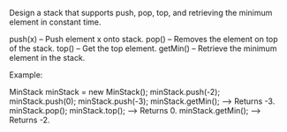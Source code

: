 Design a stack that supports push, pop, top, and retrieving the minimum element in constant time.

push(x) – Push element x onto stack. pop() – Removes the element on top of the stack. top() – Get the top element. getMin() – Retrieve the minimum element in the stack.

Example:

MinStack minStack = new MinStack();
minStack.push(-2);
minStack.push(0);
minStack.push(-3);
minStack.getMin(); --> Returns -3.
minStack.pop();
minStack.top(); --> Returns 0.
minStack.getMin(); --> Returns -2.
